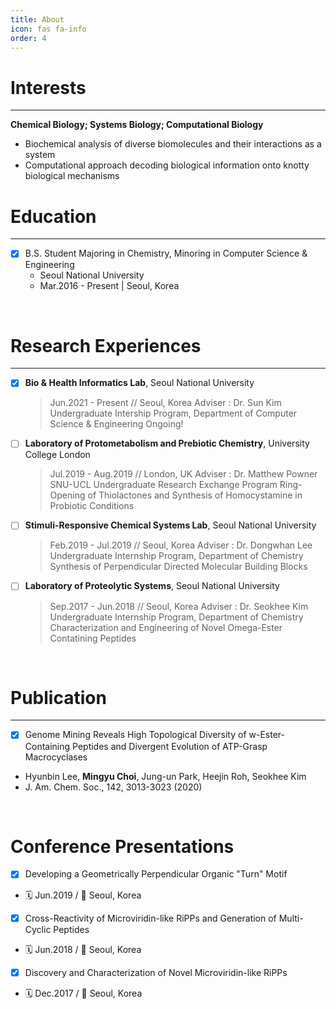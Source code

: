 ```yaml
---
title: About
icon: fas fa-info
order: 4
---
```



# Interests
---
**Chemical Biology; Systems Biology; Computational Biology**
- Biochemical analysis of diverse biomolecules and their interactions as a system
- Computational approach decoding biological information onto knotty biological mechanisms

# Education
---
- [x] B.S. Student Majoring in Chemistry, Minoring in Computer Science & Engineering
  - Seoul National University
  - Mar.2016 - Present | Seoul, Korea
<br>

# Research Experiences
---
- [x] **Bio & Health Informatics Lab**, Seoul National University
  > Jun.2021 - Present // Seoul, Korea
  > Adviser : Dr. Sun Kim
  > Undergraduate Intership Program, Department of Computer Science & Engineering
  > Ongoing!
- [ ] **Laboratory of Protometabolism and Prebiotic Chemistry**, University College London
  > Jul.2019 - Aug.2019 // London, UK
  > Adviser : Dr. Matthew Powner
  > SNU-UCL Undergraduate Research Exchange Program
  > Ring-Opening of Thiolactones and Synthesis of Homocystamine in Probiotic Conditions
- [ ] **Stimuli-Responsive Chemical Systems Lab**, Seoul National University
  > Feb.2019 - Jul.2019 // Seoul, Korea
  > Adviser : Dr. Dongwhan Lee
  > Undergraduate Internship Program, Department of Chemistry
  > Synthesis of Perpendicular Directed Molecular Building Blocks
- [ ] **Laboratory of Proteolytic Systems**, Seoul National University
  > Sep.2017 - Jun.2018 // Seoul, Korea
  > Adviser : Dr. Seokhee Kim
  > Undergraduate Internship Program, Department of Chemistry
  > Characterization and Engineering of Novel Omega-Ester Contatining Peptides
<br>

# Publication
---
- [x] Genome Mining Reveals High Topological Diversity of w-Ester-Containing Peptides and Divergent Evolution of ATP-Grasp Macrocyclases
- Hyunbin Lee, **Mingyu Choi**, Jung-un Park, Heejin Roh, Seokhee Kim
- J. Am. Chem. Soc., 142, 3013-3023 (2020)
<br>

# Conference Presentations
- [x] Developing a Geometrically Perpendicular Organic "Turn" Motif
- :spiral_calendar: Jun.2019 / :round_pushpin: Seoul, Korea
- [x] Cross-Reactivity of Microviridin-like RiPPs and Generation of Multi-Cyclic Peptides
- :spiral_calendar: Jun.2018 / :round_pushpin: Seoul, Korea
- [x] Discovery and Characterization of Novel Microviridin-like RiPPs
- :spiral_calendar: Dec.2017 / :round_pushpin: Seoul, Korea
